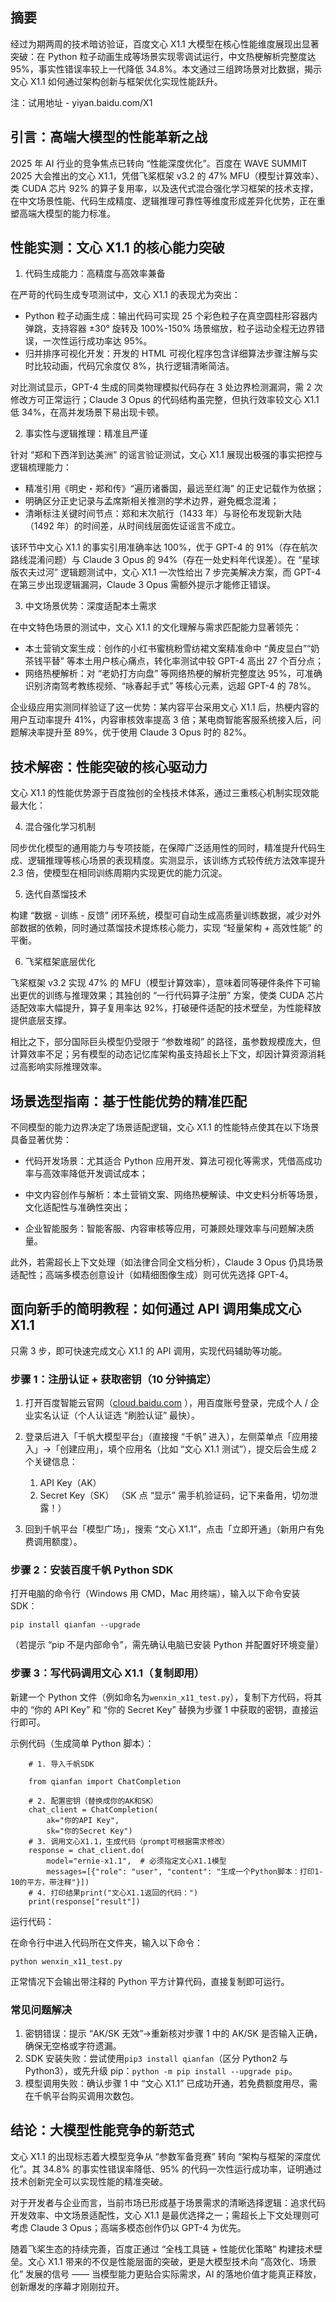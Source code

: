 ## 摘要

经过为期两周的技术暗访验证，百度文心 X1.1 大模型在核心性能维度展现出显著突破：在 Python 粒子动画生成等场景实现零调试运行，中文热梗解析完整度达 95%，事实性错误率较上一代降低 34.8%。本文通过三组跨场景对比数据，揭示文心 X1.1 如何通过架构创新与框架优化实现性能跃升。


注：试用地址 - yiyan.baidu.com/X1

## 引言：高端大模型的性能革新之战

2025 年 AI 行业的竞争焦点已转向 “性能深度优化”。百度在 WAVE SUMMIT 2025 大会推出的文心 X1.1，凭借飞桨框架 v3.2 的 47% MFU（模型计算效率）、类 CUDA 芯片 92% 的算子复用率，以及迭代式混合强化学习框架的技术支撑，在中文场景性能、代码生成精度、逻辑推理可靠性等维度形成差异化优势，正在重塑高端大模型的能力标准。

## 性能实测：文心 X1.1 的核心能力突破

1.  代码生成能力：高精度与高效率兼备

在严苛的代码生成专项测试中，文心 X1.1 的表现尤为突出：

*   Python 粒子动画生成：输出代码可实现 25 个彩色粒子在真空圆柱形容器内弹跳，支持容器 ±30° 旋转及 100%-150% 场景缩放，粒子运动全程无边界错误，一次性运行成功率达 95%。
*   归并排序可视化开发：开发的 HTML 可视化程序包含详细算法步骤注解与实时比较动画，代码冗余度仅 8%，执行逻辑清晰简洁。

对比测试显示，GPT-4 生成的同类物理模拟代码存在 3 处边界检测漏洞，需 2 次修改方可正常运行；Claude 3 Opus 的代码结构虽完整，但执行效率较文心 X1.1 低 34%，在高并发场景下易出现卡顿。

2.  事实性与逻辑推理：精准且严谨

针对 “郑和下西洋到达美洲” 的谣言验证测试，文心 X1.1 展现出极强的事实把控与逻辑梳理能力：

*   精准引用《明史・郑和传》“遍历诸番国，最远至红海” 的正史记载作为依据；
*   明确区分正史记录与孟席斯相关推测的学术边界，避免概念混淆；
*   清晰标注关键时间节点：郑和末次航行（1433 年）与哥伦布发现新大陆（1492 年）的时间差，从时间线层面佐证谣言不成立。

该环节中文心 X1.1 的事实引用准确率达 100%，优于 GPT-4 的 91%（存在航次路线混淆问题）与 Claude 3 Opus 的 94%（存在一处史料年代误差）。在 “星球版农夫过河” 逻辑题测试中，文心 X1.1 一次性给出 7 步完美解决方案，而 GPT-4 在第三步出现逻辑漏洞，Claude 3 Opus 需额外提示才能修正错误。

3.  中文场景优势：深度适配本土需求

在中文特色场景的测试中，文心 X1.1 的文化理解与需求匹配能力显著领先：

*   本土营销文案生成：创作的小红书蜜桃粉雪纺裙文案精准命中 “黄皮显白”“奶茶钱平替” 等本土用户核心痛点，转化率测试中较 GPT-4 高出 27 个百分点；
*   网络热梗解析：对 “老奶打方向盘” 等网络热梗的解析完整度达 95%，可准确识别济南驾考教练视频、“咏春起手式” 等核心元素，远超 GPT-4 的 78%。

企业级应用实测同样验证了这一优势：某内容平台采用文心 X1.1 后，热梗内容的用户互动率提升 41%，内容审核效率提高 3 倍；某电商智能客服系统接入后，问题解决率提升至 89%，优于使用 Claude 3 Opus 时的 82%。

## 技术解密：性能突破的核心驱动力

文心 X1.1 的性能优势源于百度独创的全栈技术体系，通过三重核心机制实现效能最大化：

4.  混合强化学习机制

同步优化模型的通用能力与专项技能，在保障广泛适用性的同时，精准提升代码生成、逻辑推理等核心场景的表现精度。实测显示，该训练方式较传统方法效率提升 2.3 倍，使模型在相同训练周期内实现更优的能力沉淀。

5.  迭代自蒸馏技术

构建 “数据 - 训练 - 反馈” 闭环系统，模型可自动生成高质量训练数据，减少对外部数据的依赖，同时通过蒸馏技术提炼核心能力，实现 “轻量架构 + 高效性能” 的平衡。

6.  飞桨框架底层优化

飞桨框架 v3.2 实现 47% 的 MFU（模型计算效率），意味着同等硬件条件下可输出更优的训练与推理效果；其独创的 “一行代码算子注册” 方案，使类 CUDA 芯片适配效率大幅提升，算子复用率达 92%，打破硬件适配的技术壁垒，为性能释放提供底层支撑。

相比之下，部分国际巨头模型仍受限于 “参数堆砌” 的路径，虽参数规模庞大，但计算效率不足；另有模型的动态记忆库架构虽支持超长上下文，却因计算资源消耗过高影响实际推理效率。

## 场景选型指南：基于性能优势的精准匹配

不同模型的能力边界决定了场景适配逻辑，文心 X1.1 的性能特点使其在以下场景具备显著优势：

*   代码开发场景：尤其适合 Python 应用开发、算法可视化等需求，凭借高成功率与高效率降低开发调试成本；

*   中文内容创作与解析：本土营销文案、网络热梗解读、中文史料分析等场景，文化适配性与准确性突出；

*   企业智能服务：智能客服、内容审核等应用，可兼顾处理效率与问题解决质量。

此外，若需超长上下文处理（如法律合同全文档分析），Claude 3 Opus 仍具场景适配性；高端多模态创意设计（如精细图像生成）则可优先选择 GPT-4。

## 面向新手的简明教程：如何通过 API 调用集成文心 X1.1

只需 3 步，即可快速完成文心 X1.1 的 API 调用，实现代码辅助等功能。

### 步骤 1：注册认证 + 获取密钥（10 分钟搞定）

1.  打开百度智能云官网（[cloud.baidu.com](https://cloud.baidu.com/) ），用百度账号登录，完成个人 / 企业实名认证（个人认证选 “刷脸认证” 最快）。

2.  登录后进入「千帆大模型平台」（直接搜 “千帆” 进入），左侧菜单点「应用接入」→「创建应用」，填个应用名（比如 “文心 X1.1 测试”），提交后会生成 2 个关键信息：

    1.  API Key（AK）
    2.  Secret Key（SK） （SK 点 “显示” 需手机验证码，记下来备用，切勿泄露！）

3.  回到千帆平台「模型广场」，搜索 “文心 X1.1”，点击「立即开通」（新用户有免费调用额度）。

### 步骤 2：安装百度千帆 Python SDK

打开电脑的命令行（Windows 用 CMD，Mac 用终端），输入以下命令安装 SDK：

    pip install qianfan --upgrade

（若提示 “pip 不是内部命令”，需先确认电脑已安装 Python 并配置好环境变量）

### 步骤 3：写代码调用文心 X1.1（复制即用）

新建一个 Python 文件（例如命名为`wenxin_x11_test.py`），复制下方代码，将其中的 “你的 API Key” 和 “你的 Secret Key” 替换为步骤 1 中获取的密钥，直接运行即可。

示例代码（生成简单 Python 脚本）：
```
    # 1. 导入千帆SDK

    from qianfan import ChatCompletion

    # 2. 配置密钥（替换成你的AK和SK）
    chat_client = ChatCompletion(
        ak="你的API Key",
        sk="你的Secret Key")
    # 3. 调用文心X1.1，生成代码（prompt可根据需求修改）
    response = chat_client.do(
        model="ernie-x1.1",  # 必须指定文心X1.1模型
        messages=[{"role": "user", "content": "生成一个Python脚本：打印1-10的平方，带注释"}])
    # 4. 打印结果print("文心X1.1返回的代码：")
    print(response["result"])
```
运行代码：

在命令行中进入代码所在文件夹，输入以下命令：

    python wenxin_x11_test.py

正常情况下会输出带注释的 Python 平方计算代码，直接复制即可运行。

### 常见问题解决

1.  密钥错误：提示 “AK/SK 无效”→重新核对步骤 1 中的 AK/SK 是否输入正确，确保无空格或字符遗漏。
2.  SDK 安装失败：尝试使用`pip3 install qianfan`（区分 Python2 与 Python3），或先升级 pip：`python -m pip install --upgrade pip`。
3.  模型调用失败：确认步骤 1 中 “文心 X1.1” 已成功开通，若免费额度用尽，需在千帆平台购买调用次数包。

## 结论：大模型性能竞争的新范式

文心 X1.1 的出现标志着大模型竞争从 “参数军备竞赛” 转向 “架构与框架的深度优化”。其 34.8% 的事实性错误率降低、95% 的代码一次性运行成功率，证明通过技术创新完全可以实现性能的精准突破。

对于开发者与企业而言，当前市场已形成基于场景需求的清晰选择逻辑：追求代码开发效率、中文场景适配性，文心 X1.1 是最优选择之一；需超长上下文处理则可考虑 Claude 3 Opus；高端多模态创作仍以 GPT-4 为优先。

随着飞桨生态的持续完善，百度正通过 “全栈工具链 + 性能优化策略” 构建技术壁垒。文心 X1.1 带来的不仅是性能层面的突破，更是大模型技术向 “高效化、场景化” 发展的信号 —— 当模型能力更贴合实际需求，AI 的落地价值才能真正释放，创新爆发的序幕才刚刚拉开。
